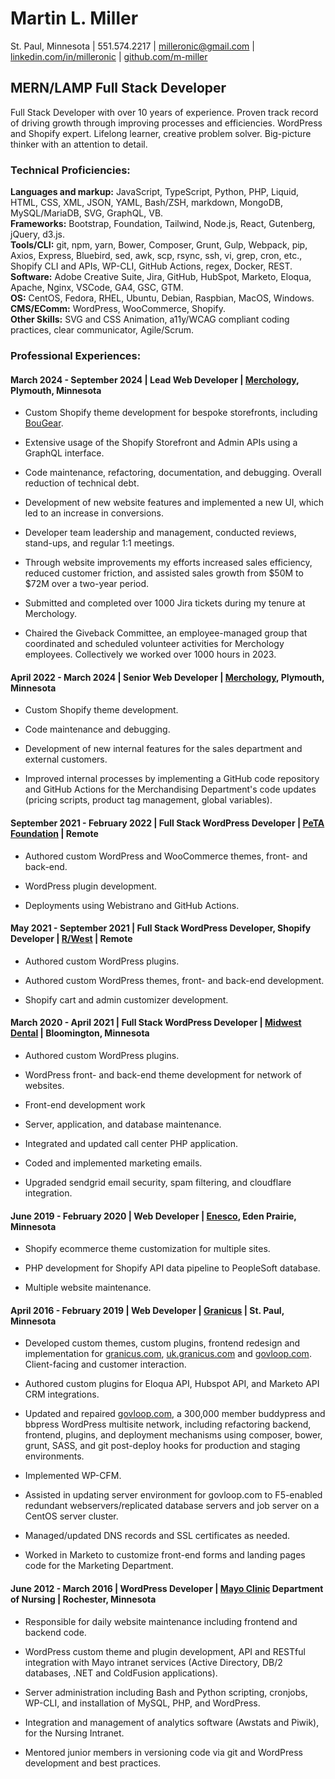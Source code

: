 # Martin L. Miller  
St. Paul, Minnesota | 551.574.2217 | [milleronic@gmail.com](mailto:milleronic@gmail.com) | [linkedin.com/in/milleronic](http://linkedin.com/in/milleronic) | [github.com/m-miller](http://github.com/m-miller)

## MERN/LAMP Full Stack Developer 
Full Stack Developer with over 10 years of experience. Proven track record of driving growth through improving processes and efficiencies. WordPress and Shopify expert. Lifelong learner, creative problem solver. Big-picture thinker with an attention to detail.

### **Technical Proficiencies:**
**Languages and markup:** JavaScript, TypeScript, Python, PHP, Liquid, HTML, CSS, XML, JSON, YAML, Bash/ZSH, markdown, MongoDB, MySQL/MariaDB, SVG, GraphQL, VB.\
**Frameworks:** Bootstrap, Foundation, Tailwind, Node.js, React, Gutenberg, jQuery, d3.js.\
**Tools/CLI:** git, npm, yarn, Bower, Composer, Grunt, Gulp, Webpack, pip, Axios, Express, Bluebird, sed, awk, scp, rsync, ssh, vi, grep, cron, etc., Shopify CLI and APIs, WP-CLI, GitHub Actions, regex, Docker, REST.\
**Software:** Adobe Creative Suite, Jira, GitHub, HubSpot, Marketo, Eloqua, Apache, Nginx, VSCode, GA4, GSC, GTM.\
**OS:** CentOS, Fedora, RHEL, Ubuntu, Debian, Raspbian, MacOS, Windows.\
**CMS/EComm:** WordPress, WooCommerce, Shopify.\
**Other Skills:** SVG and CSS Animation, a11y/WCAG compliant coding practices, clear communicator, Agile/Scrum. 

### **Professional Experiences:**  
#### March 2024 \- September 2024 | Lead Web Developer | [Merchology](https://www.merchology.com), Plymouth, Minnesota 

- Custom Shopify theme development for bespoke storefronts, including [BouGear](https://bougear.com).

- Extensive usage of the Shopify Storefront and Admin APIs using a GraphQL interface.
  
- Code maintenance, refactoring, documentation, and debugging. Overall reduction of technical debt.
  
- Development of new website features and implemented a new UI, which led to an increase in conversions.
    
- Developer team leadership and management, conducted reviews, stand-ups, and regular 1:1 meetings.
   
- Through website improvements my efforts increased sales efficiency, reduced customer friction, and assisted sales growth from $50M to $72M over a two-year period.
   
- Submitted and completed over 1000 Jira tickets during my tenure at Merchology.

- Chaired the Giveback Committee, an employee-managed group that coordinated and scheduled volunteer activities for Merchology employees. Collectively we worked over 1000 hours in 2023.


#### April 2022 \- March 2024 | Senior Web Developer | [Merchology](https://www.merchology.com), Plymouth, Minnesota 

- Custom Shopify theme development.
    
- Code maintenance and debugging.
    
- Development of new internal features for the sales department and external customers.
  
- Improved internal processes by implementing a GitHub code repository and GitHub Actions for the Merchandising Department's code updates (pricing scripts, product tag management, global variables).


#### September 2021 \- February 2022 | Full Stack WordPress Developer | [PeTA Foundation](https://peta.org) | Remote

- Authored custom WordPress and WooCommerce themes, front- and back-end.
    
- WordPress plugin development.
    
- Deployments using Webistrano and GitHub Actions.


#### May 2021 \- September 2021 | Full Stack WordPress Developer, Shopify Developer | [R/West](https://www.rwest.com/) | Remote

- Authored custom WordPress plugins.
    
- Authored custom WordPress themes, front- and back-end development.
    
- Shopify cart and admin customizer development.


#### March 2020 \- April 2021 | Full Stack WordPress Developer | [Midwest Dental](https://midwest-dental.com/) | Bloomington, Minnesota 

- Authored custom WordPress plugins.
    
- WordPress front- and back-end theme development for network of websites.
    
- Front-end development work
    
- Server, application, and database maintenance.
   
- Integrated and updated call center PHP application.
   
- Coded and implemented marketing emails.
   
- Upgraded sendgrid email security, spam filtering, and cloudflare integration.


#### June 2019 \- February 2020 | Web Developer | [Enesco](https://shop.enesco.com/), Eden Prairie, Minnesota 

- Shopify ecommerce theme customization for multiple sites.
    
- PHP development for Shopify API data pipeline to PeopleSoft database.
    
- Multiple website maintenance.


#### April 2016 \- February 2019 | Web Developer | [Granicus](https://granicus.com/) | St. Paul, Minnesota 

- Developed custom themes, custom plugins, frontend redesign and implementation for [granicus.com](https://granicus.com), [uk.granicus.com](https://granicus.uk) and [govloop.com](https://govloop.com). Client-facing and customer interaction.
    
- Authored custom plugins for Eloqua API, Hubspot API, and Marketo API CRM integrations.
    
- Updated and repaired [govloop.com](https://www.govloop.com), a 300,000 member buddypress and bbpress WordPress multisite network, including refactoring backend, frontend, plugins, and deployment mechanisms using composer, bower, grunt, SASS, and git post-deploy hooks for production and staging environments.
    
- Implemented WP-CFM.
    
- Assisted in updating server environment for govloop.com to F5-enabled redundant webservers/replicated database servers and job server on a CentOS server cluster.
    
- Managed/updated DNS records and SSL certificates as needed.
    
- Worked in Marketo to customize front-end forms and landing pages code for the Marketing Department.


#### June 2012 \- March 2016 | WordPress Developer | [Mayo Clinic](https://www.mayoclinic.org/) Department of Nursing | Rochester, Minnesota 

- Responsible for daily website maintenance including frontend and backend code.
    
- WordPress custom theme and plugin development, API and RESTful integration with Mayo intranet services (Active Directory, DB/2 databases, .NET and ColdFusion applications).
    
- Server administration including Bash and Python scripting, cronjobs, WP-CLI, and installation of MySQL, PHP, and WordPress.
    
- Integration and management of analytics software (Awstats and Piwik), for the Nursing Intranet.
    
- Mentored junior members in versioning code via git and WordPress development and best practices.
